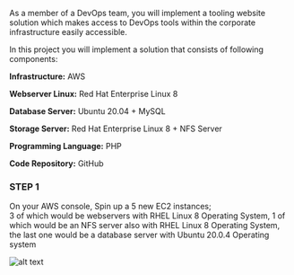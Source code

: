 As a member of a DevOps team, you will implement a tooling website solution which makes access to DevOps tools within the corporate infrastructure easily accessible.

In this project you will implement a solution that consists of following components:

**Infrastructure:** AWS

**Webserver Linux:** Red Hat Enterprise Linux 8

**Database Server:** Ubuntu 20.04 + MySQL

**Storage Server:** Red Hat Enterprise Linux 8 + NFS Server

**Programming Language:** PHP

**Code Repository:** GitHub


### STEP 1 ###

On your AWS console, Spin up a 5 new EC2 instances;  
3 of which would be webservers with RHEL Linux 8 Operating System,
1 of which would be an NFS server also with RHEL Linux 8 Operating System,
the last one would be a database server with Ubuntu 20.0.4 Operating system

	
![alt text](image1.jpg)

